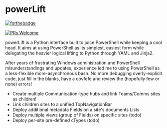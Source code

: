 # powerLift

[![forthebadge](https://forthebadge.com/images/badges/made-with-python.svg)](http://forthebadge.com)

[![PRs Welcome](https://img.shields.io/badge/PRs-welcome-brightgreen.svg?style=shields)](http://makeapullrequest.com)

powerLift is a Python interface built to juice PowerShell while keeping a cool head.
It aims at using PowerShell as its simplest, easiest form while delegating the heavier logical lifting to Python through YAML and Jinja2.

After years of frustrating Windows administration and PowerShell misunderstandings and updates, experience led me to using PowerShell as a less-flexible more-asynchronous bash.
No more debugging overly-explicit code, just fill in the blanks, have a covfefe and review the (hopefully few or none) errors!

* Create multiple Communication-type hubs and link Teams/Comms sites as children!
* Link children sites to a unified TopNavigationBar
* Deploy additional metadata Fields on a site's documents Lists
* Deploy multiple views (group of Fields) on specific sites (todo)
* Deploy per-site pre-defined cTypes (todo)
